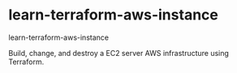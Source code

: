 # learn-terraform-aws-instance
learn-terraform-aws-instance


Build, change, and destroy a EC2 server AWS infrastructure using Terraform. 

